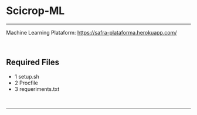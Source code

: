 # Scicrop-ML
<hr>

Machine Learning Plataform: https://safra-plataforma.herokuapp.com/


<br>

## Required Files 
* 1 setup.sh
* 2 Procfile
* 3 requeriments.txt


<br>
<hr>
<br>
